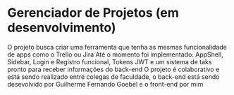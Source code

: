 # Gerenciador de Projetos (em desenvolvimento)
O projeto busca criar uma ferramenta que tenha as mesmas funcionalidade de apps como o Trello ou Jira
Até o momento foi implementado: AppShell, Sidebar, Login e Registro funcional, Tokens JWT e um sistema de taks pronto para receber informações do back-end
O projeto é colaborativo e está sendo realizado entre colegas de faculdade, o back-end está sendo desevolvido por Guilherme Fernando Goebel e o front-end por mim 

